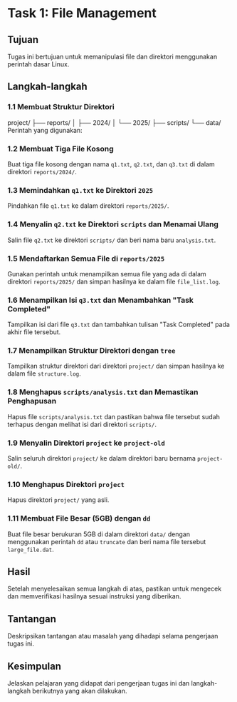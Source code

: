 # Task 1: File Management

## Tujuan

Tugas ini bertujuan untuk memanipulasi file dan direktori menggunakan perintah dasar Linux.

## Langkah-langkah

### 1.1 Membuat Struktur Direktori

project/ ├── reports/ │ ├── 2024/ │ └── 2025/ ├── scripts/ └── data/
Perintah yang digunakan:

### 1.2 Membuat Tiga File Kosong

Buat tiga file kosong dengan nama `q1.txt`, `q2.txt`, dan `q3.txt` di dalam direktori `reports/2024/`.

### 1.3 Memindahkan `q1.txt` ke Direktori `2025`

Pindahkan file `q1.txt` ke dalam direktori `reports/2025/`.

### 1.4 Menyalin `q2.txt` ke Direktori `scripts` dan Menamai Ulang

Salin file `q2.txt` ke direktori `scripts/` dan beri nama baru `analysis.txt`.

### 1.5 Mendaftarkan Semua File di `reports/2025`

Gunakan perintah untuk menampilkan semua file yang ada di dalam direktori `reports/2025/` dan simpan hasilnya ke dalam file `file_list.log`.

### 1.6 Menampilkan Isi `q3.txt` dan Menambahkan "Task Completed"

Tampilkan isi dari file `q3.txt` dan tambahkan tulisan "Task Completed" pada akhir file tersebut.

### 1.7 Menampilkan Struktur Direktori dengan `tree`

Tampilkan struktur direktori dari direktori `project/` dan simpan hasilnya ke dalam file `structure.log`.

### 1.8 Menghapus `scripts/analysis.txt` dan Memastikan Penghapusan

Hapus file `scripts/analysis.txt` dan pastikan bahwa file tersebut sudah terhapus dengan melihat isi dari direktori `scripts/`.

### 1.9 Menyalin Direktori `project` ke `project-old`

Salin seluruh direktori `project/` ke dalam direktori baru bernama `project-old/`.

### 1.10 Menghapus Direktori `project`

Hapus direktori `project/` yang asli.

### 1.11 Membuat File Besar (5GB) dengan `dd`

Buat file besar berukuran 5GB di dalam direktori `data/` dengan menggunakan perintah `dd` atau `truncate` dan beri nama file tersebut `large_file.dat`.

## Hasil

Setelah menyelesaikan semua langkah di atas, pastikan untuk mengecek dan memverifikasi hasilnya sesuai instruksi yang diberikan.

## Tantangan

Deskripsikan tantangan atau masalah yang dihadapi selama pengerjaan tugas ini.

## Kesimpulan

Jelaskan pelajaran yang didapat dari pengerjaan tugas ini dan langkah-langkah berikutnya yang akan dilakukan.

```

```
